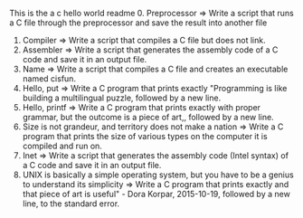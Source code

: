 This is the a c hello world readme
0. Preprocessor => Write a script that runs a C file through the preprocessor and save the result into another file
1. Compiler => Write a script that compiles a C file but does not link.
2. Assembler => Write a script that generates the assembly code of a C code and save it in an output file.
3. Name => Write a script that compiles a C file and creates an executable named cisfun.
4. Hello, put => Write a C program that prints exactly "Programming is like building a multilingual puzzle, followed by a new line.
5. Hello, printf => Write a C program that prints exactly with proper grammar, but the outcome is a piece of art,, followed by a new line.
6. Size is not grandeur, and territory does not make a nation => Write a C program that prints the size of various types on the computer it is compiled and run on.
7. Inet => Write a script that generates the assembly code (Intel syntax) of a C code and save it in an output file.
8. UNIX is basically a simple operating system, but you have to be a genius to understand its simplicity => Write a C program that prints exactly and that piece of art is useful" - Dora Korpar, 2015-10-19, followed by a new line, to the standard error.
